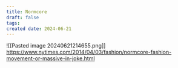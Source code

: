 ```yaml
---
title: Normcore
draft: false
tags: 
created date: 2024-06-21
---
```

![[Pasted image 20240621214655.png]]
https://www.nytimes.com/2014/04/03/fashion/normcore-fashion-movement-or-massive-in-joke.html
